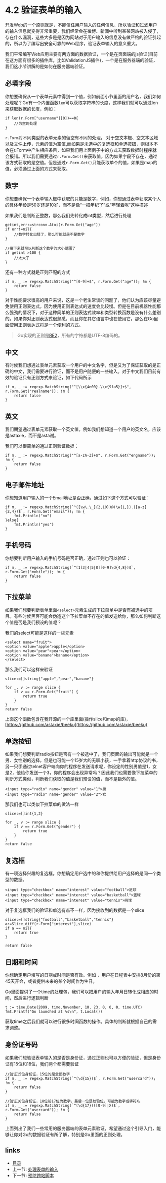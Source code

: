 # 4.2 验证表单的输入

开发Web的一个原则就是，不能信任用户输入的任何信息，所以验证和过滤用户的输入信息就变得非常重要，我们经常会在微博、新闻中听到某某网站被入侵了，存在什么漏洞，这些大多是是因为网站对于用户输入的信息没有做严格的验证引起的，所以为了编写出安全可靠的Web程序，验证表单输入的意义重大。

我们平常编写Web应用主要有两方面的数据验证，一个是在页面端的js验证(目前在这方面有很多的插件库，比如ValidationJS插件)，一个是在服务器端的验证，我们这小节讲解的是如何在服务器端验证。

## 必填字段
你想要确保从一个表单元素中得到一个值，例如前面小节里面的用户名，我们如何处理呢？Go有一个内置函数`len`可以获取字符串的长度，这样我们就可以通过len来获取数据的长度，例如：

	if len(r.Form["username"][0])==0{
		//为空的处理
	}

`r.Form`对不同类型的表单元素的留空有不同的处理， 对于空文本框、空文本区域以及文件上传，元素的值为空值,而如果是未选中的复选框和单选按钮，则根本不会在r.Form中产生相应条目，如果我们用上面例子中的方式去获取数据时程序就会报错。所以我们需要通过`r.Form.Get()`来获取值，因为如果字段不存在，通过该方式获取的是空值。但是通过`r.Form.Get()`只能获取单个的值，如果是map的值，必须通过上面的方式来获取。

## 数字
你想要确保一个表单输入框中获取的只能是数字，例如，你想通过表单获取某个人的具体年龄是50岁还是10岁，而不是像“一把年纪了”或“年轻着呢”这种描述

如果我们是判断正整数，那么我们先转化成int类型，然后进行处理

	getint,err:=strconv.Atoi(r.Form.Get("age"))
	if err!=nil{
		//数字转化出错了，那么可能就是不是数字
	}

	//接下来就可以判断这个数字的大小范围了
	if getint >100 {
		//太大了
	}

还有一种方式就是正则匹配的方式

	if m, _ := regexp.MatchString("^[0-9]+$", r.Form.Get("age")); !m {
		return false
	}

对于性能要求很高的用户来说，这是一个老生常谈的问题了，他们认为应该尽量避免使用正则表达式，因为使用正则表达式的速度会比较慢。但是在目前机器性能那么强劲的情况下，对于这种简单的正则表达式效率和类型转换函数是没有什么差别的。如果你对正则表达式很熟悉，而且你在其它语言中也在使用它，那么在Go里面使用正则表达式将是一个便利的方式。

>Go实现的正则是[RE2](http://code.google.com/p/re2/wiki/Syntax)，所有的字符都是UTF-8编码的。

## 中文
有时候我们想通过表单元素获取一个用户的中文名字，但是又为了保证获取的是正确的中文，我们需要进行验证，而不是用户随便的一些输入。对于中文我们目前有效的验证只有正则方式来验证，如下代码所示

	if m, _ := regexp.MatchString("^[\\x{4e00}-\\x{9fa5}]+$", r.Form.Get("realname")); !m {
		return false
	}

## 英文
我们期望通过表单元素获取一个英文值，例如我们想知道一个用户的英文名，应该是astaxie，而不是asta谢。

我们可以很简单的通过正则验证数据：

	if m, _ := regexp.MatchString("^[a-zA-Z]+$", r.Form.Get("engname")); !m {
		return false
	}


## 电子邮件地址
你想知道用户输入的一个Email地址是否正确，通过如下这个方式可以验证：

	if m, _ := regexp.MatchString(`^([\w\.\_]{2,10})@(\w{1,}).([a-z]{2,4})$`, r.Form.Get("email")); !m {
		fmt.Println("no")
	}else{
		fmt.Println("yes")
	}


## 手机号码
你想要判断用户输入的手机号码是否正确，通过正则也可以验证：

	if m, _ := regexp.MatchString(`^(1[3|4|5|8][0-9]\d{4,8})$`, r.Form.Get("mobile")); !m {
		return false
	}

## 下拉菜单
如果我们想要判断表单里面`<select>`元素生成的下拉菜单中是否有被选中的项目。有些时候黑客可能会伪造这个下拉菜单不存在的值发送给你，那么如何判断这个值是否是我们预设的值呢？

我们的select可能是这样的一些元素

	<select name="fruit">
	<option value="apple">apple</option>
	<option value="pear">pear</option>
	<option value="banane">banane</option>
	</select>

那么我们可以这样来验证

	slice:=[]string{"apple","pear","banane"}

	for _, v := range slice {
		if v == r.Form.Get("fruit") {
			return true
		}
	}
	return false

上面这个函数包含在我开源的一个库里面(操作slice和map的库)，[https://github.com/astaxie/beeku](https://github.com/astaxie/beeku)

## 单选按钮
如果我们想要判断radio按钮是否有一个被选中了，我们页面的输出可能就是一个男、女性别的选择，但是也可能一个15岁大的无聊小孩，一手拿着http协议的书，另一只手通过telnet客户端向你的程序在发送请求呢，你设定的性别男值是1，女是2，他给你发送一个3，你的程序会出现异常吗？因此我们也需要像下拉菜单的判断方式类似，判断我们获取的值是我们预设的值，而不是额外的值。

	<input type="radio" name="gender" value="1">男
	<input type="radio" name="gender" value="2">女

那我们也可以类似下拉菜单的做法一样

	slice:=[]int{1,2}

	for _, v := range slice {
		if v == r.Form.Get("gender") {
			return true
		}
	}
	return false

## 复选框
有一项选择兴趣的复选框，你想确定用户选中的和你提供给用户选择的是同一个类型的数据。

	<input type="checkbox" name="interest" value="football">足球
	<input type="checkbox" name="interest" value="basketball">篮球
	<input type="checkbox" name="interest" value="tennis">网球

对于复选框我们的验证和单选有点不一样，因为接收到的数据是一个slice

	slice:=[]string{"football","basketball","tennis"}
	a:=Slice_diff(r.Form["interest"],slice)
	if a == nil{
		return true
	}

	return false


## 日期和时间
你想确定用户填写的日期或时间是否有效。例如
，用户在日程表中安排8月份的第45天开会，或者提供未来的某个时间作为生日。

Go里面提供了一个time的处理包，我们可以把用户的输入年月日转化成相应的时间，然后进行逻辑判断

	t := time.Date(2009, time.November, 10, 23, 0, 0, 0, time.UTC)
	fmt.Printf("Go launched at %s\n", t.Local())

获取time之后我们就可以进行很多时间函数的操作。具体的判断就根据自己的需求调整。

## 身份证号码
如果我们想验证表单输入的是否是身份证，通过正则也可以方便的验证，但是身份证有15位和18位，我们两个都需要验证

	//验证15位身份证，15位的是全部数字
	if m, _ := regexp.MatchString(`^(\d{15})$`, r.Form.Get("usercard")); !m {
		return false
	}

	//验证18位身份证，18位前17位为数字，最后一位是校验位，可能为数字或字符X。
	if m, _ := regexp.MatchString(`^(\d{17})([0-9]|X)$`, r.Form.Get("usercard")); !m {
		return false
	}

上面列出了我们一些常用的服务器端的表单元素验证，希望通过这个引导入门，能够让你对Go的数据验证有所了解，特别是Go里面的正则处理。

## links
   * [目录](<preface.md>)
   * 上一节: [处理表单的输入](<04.1.md>)
   * 下一节: [预防跨站脚本](<04.3.md>)
